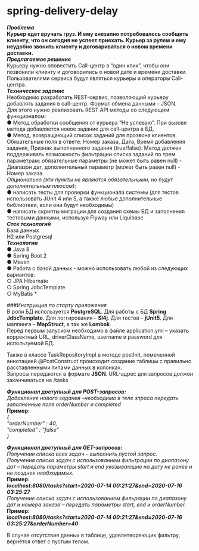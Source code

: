 # spring-delivery-delay
***Проблема***<br>
**Курьер едет вручать груз. И ему внезапно потребовалось сообщить клиенту, что он сегодня не успеет приехать. 
Курьер за рулем и ему неудобно звонить клиенту и договариваться о новом времени доставки.** <br>
***Предлагаемое решение*** <br>
Курьеру нужно оповестить Call-центр в “один клик”, чтобы они позвонили клиенту и договорились о новой дате и времени доставки. 
Пользователями сервиса будут являться курьеры и операторы Call-центра. <br>
***Техническое задание***<br>
Необходимо разработать REST-сервис, позволяющий курьеру добавлять задания в call-центр. Формат обмена данными - JSON. <br>
Для этого нужно реализовать REST API методы со следующим функционалом: <br>
● Метод обработки сообщения от курьера “Не успеваю”. При вызове метода добавляется новое задание для call-центра в БД. <br>
● Метод, возвращающий список заданий для прозвона клиентов. 
Обязательные поля в ответе: ​Номер заказа​, ​Дата, Время добавления задания, Признак выполненного задания (true/false)​. 
Метод должен поддерживать возможность фильтрации списка заданий по трем параметрам: обязательные параметры (не может быть равен null) - Диапазон дат​, 
дополнительный параметр (может быть равен null) - ​Номер заказа​. <br>
*Опционально (эти пункты не являются обязательными, но будут дополнительным плюсом):* <br>
● написать тесты для проверки функционала системы (для тестов использовать JUnit 4 или 5, а также любые дополнительные библиотеки, если они будут необходимы) <br>
● написать скрипты миграции для создания схемы БД и заполнения тестовыми данными, используя Flyway или Liquibase <br>
***Стек технологий*** <br>
База данных <br>
H2 или Postgresql <br>
***Технологии*** <br>
● Java 8 <br>
● Spring Boot 2 <br>
● Maven <br>
● Работа с базой данных - можно использовать любой из следующих вариантов: <br>
○ JPA Hibernate <br>
○ Spring JdbcTemplate <br>
○ MyBatis *<br>

###*Инструкция по старту приложения* <br>
В роли БД используется **PostgreSQL**. Для работы с БД **Spring JdbcTemplate**. Для логгирования – **Sl4j**. Для тестов – **jUnit5**. 
Для маппинга – **MapStruct**, а так же **Lombok**.<br>
Перед первым запуском необходимо в файле application.yml – указать корректный URL, driverClassName, username и password  для используемой БД.<br>

Также в классе TaskRepositoryImpl в методе postInit, помеченной аннотацией @PostConstruct происходит создание таблицы с правильно расставленными типами данных в колонках.<br>
Запросы передаются в формате **JSON**. URL-адрес для запросов должен заканчиваться на /tasks<br>

***Функционал доступный для POST-запросов:***<br>
*Добавление нового задания –необходимо в теле зпроса передать заполненные поля orderNumber и completed*<br>
**Пример:**<br>
*{<br>
    "orderNumber" : 40,<br>
    "completed" : "false"<br>
 }*<br>

***Функционал доступный для GET-запросов:***<br>
*Получения списка всех задач – выполнить пустой запрос.<br>
Получения списка задач с использованием фильтрации по диапазону дат 
– передать параметры start и end указывающие на дату не ранее и не позднее необходимых.<br>*
**Пример:**<br>
***localhost:8080/tasks?start=2020-07-14 00:21:27&end=2020-07-16 03:25:27***<br>
*Получение списка задач с использованием фильрации по диапазону дат и номера заказа – передать параметры start, end и orderNumber.<br>*
**Пример:**<br>
***localhost:8080/tasks?start=2020-07-14 00:21:27&end=2020-07-16 03:25:27&orderNumber=40***<br>

В случае отсутствия данных в таблице, удовлетворяющих фильтру, вернётся  ответ с пустым телом.<br>



